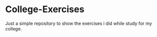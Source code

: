 # College-Exercises
Just a simple repository to show the exercises i did while study for my college.
